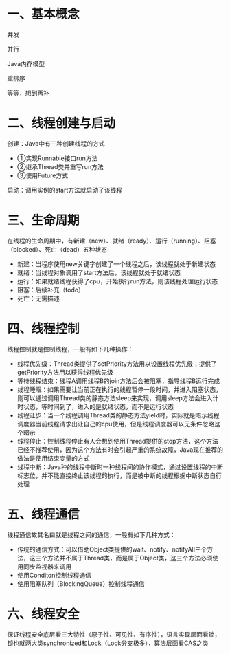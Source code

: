 # 一、基本概念
并发

并行

Java内存模型

重排序

等等，想到再补

# 二、线程创建与启动

创建：Java中有三种创建线程的方式
- ①实现Runnable接口run方法
- ②继承Thread类并重写run方法
- ③使用Future方式

启动：调用实例的start方法就启动了该线程

# 三、生命周期
在线程的生命周期中，有新建（new）、就绪（ready）、运行（running）、阻塞（blocked）、死亡（dead）五种状态
- 新建：当程序使用new关键字创建了一个线程之后，该线程就处于新建状态
- 就绪：当线程对象调用了start方法后，该线程就处于就绪状态
- 运行：如果就绪线程获得了cpu，开始执行run方法，则该线程处理运行状态
- 阻塞：后续补充（todo）
- 死亡：无需描述

# 四、线程控制

线程控制就是控制线程，一般有如下几种操作：
- 线程优先级：Thread类提供了setPriority方法用以设置线程优先级；提供了getPriority方法用以获得线程优先级
- 等待线程结束：线程A调用线程B的join方法后会被阻塞，指导线程B运行完成
- 线程睡眠：如果需要让当前正在执行的线程暂停一段时间，并进入阻塞状态，则可以通过调用Thread类的静态方法sleep来实现，调用sleep方法会进入计时状态，等时间到了，进入的是就绪状态，而不是运行状态
- 线程让步：当一个线程调用Thread类的静态方法yield时，实际就是暗示线程调度器当前线程请求出让自己的cpu使用，但是线程调度器可以无条件忽略这个暗示
- 线程停止：控制线程停止有人会想到使用Thread提供的stop方法，这个方法已经不推荐使用，因为这个方法有时会引起严重的系统故障，Java现在推荐的做法是使用结束变量的方式
- 线程中断：Java种的线程中断时一种线程间的协作模式，通过设置线程的中断标志位，并不能直接终止该线程的执行，而是被中断的线程根据中断状态自行处理

# 五、线程通信
线程通信故其名曰就是线程之间的通信，一般有如下几种方式：
- 传统的通信方式：可以借助Object类提供的wait、notify、notifyAll三个方法，这三个方法并不属于Thread类，而是属于Object类，这三个方法必须使用同步监视器来调用
- 使用Conditon控制线程通信
- 使用阻塞队列（BlockingQueue）控制线程通信

# 六、线程安全
保证线程安全底层看三大特性（原子性、可见性、有序性），语言实现层面看锁，锁也就两大类synchronized和Lock（Lock分支极多），算法层面看CAS之类
